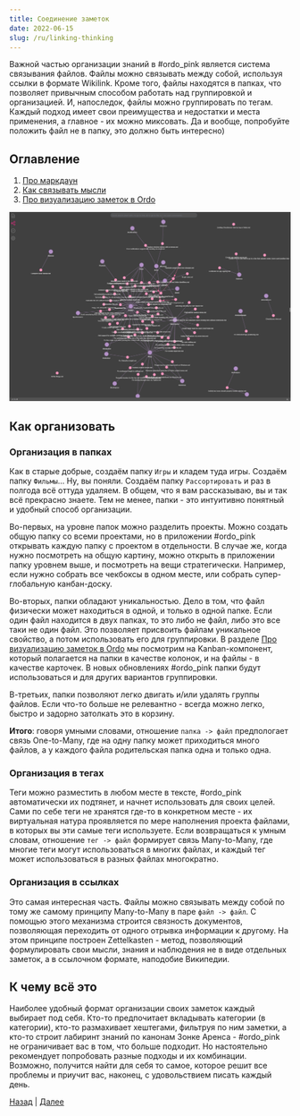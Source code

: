 ```yaml
---
title: Соединение заметок
date: 2022-06-15
slug: /ru/linking-thinking
---
```


Важной частью организации знаний в #ordo_pink является система связывания файлов. Файлы можно связывать между собой,
используя ссылки в формате Wikilink. Кроме того, файлы находятся в папках, что позволяет привычным способом работать над
группировкой и организацией. И, напоследок, файлы можно группировать по тегам. Каждый подход имеет свои преимущества
и недостатки и места применения, а главное - их можно миксовать. Да и вообще, попробуйте положить файл не в папку, это
должно быть интересно)

## Оглавление

1. [Про маркдаун](/ru/markdown-basics)
2. [Как связывать мысли](/ru/linking-thinking)
3. [Про визуализацию заметок в Ordo](/ru/using-ordo-components)

![Linking Thinking](./linking-thinking.png)

## Как организовать

### Организация в папках

Как в старые добрые, создаём папку `Игры` и кладем туда игры. Создаём папку `Фильмы`... Ну, вы поняли. Создаём папку
`Рассортировать` и раз в полгода всё оттуда удаляем. В общем, что я вам рассказываю, вы и так всё прекрасно знаете. Тем не
менее, папки - это интуитивно понятный и удобный способ организации.

Во-первых, на уровне папок можно разделить проекты. Можно создать общую папку со всеми проектами, но в приложении #ordo_pink
открывать каждую папку с проектом в отдельности. В случае же, когда нужно посмотреть на общую картину, можно открыть в приложении
папку уровнем выше, и посмотреть на вещи стратегически. Например, если нужно собрать все чекбоксы в одном месте, или собрать
супер-глобальную канбан-доску.

Во-вторых, папки обладают уникальностью. Дело в том, что файл физически может находиться в одной, и только в одной папке. Если один
файл находится в двух папках, то это либо не файл, либо это все таки не один файл. Это позволяет присвоить файлам уникальное свойство, а потом
использовать его для группировки. В разделе [Про визуализацию заметок в Ordo](/ru/using-ordo-components) мы посмотрим на Kanban-компонент, который полагается на папки
в качестве колонок, и на файлы - в качестве карточек. В новых обновлениях #ordo_pink папки будут использоваться и для других вариантов
группировки.

В-третьих, папки позволяют легко двигать и/или удалять группы файлов. Если что-то больше не релевантно - всегда можно легко, быстро и задорно
затолкать это в корзину.

**Итого**: говоря умными словами, отношение `папка -> файл` предпологает связь One-to-Many, где на одну папку может приходиться много
файлов, а у каждого файла родительская папка одна и только одна.

### Организация в тегах

Теги можно разместить в любом месте в тексте, #ordo_pink автоматически их подтянет, и начнет использовать для своих целей. Сами по себе теги
не хранятся где-то в конкретном месте - их виртуальная натура проявляется по мере наполнения проекта файлами, в которых вы эти самые теги
используете. Если возвращаться к умным словам, отношение `тег -> файл` формирует связь Many-to-Many, где многие теги могут использоваться
в многих файлах, и каждый тег может использоваться в разных файлах многократно.

### Организация в ссылках

Это самая интересная часть. Файлы можно связывать между собой по тому же самому принципу Many-to-Many в паре `файл -> файл`. С помощью
этого механизма строится связность документов, позволяющая переходить от одного отрывка информации к другому. На этом принципе построен
Zettelkasten - метод, позволяющий формулировать свои мысли, знания и наблюдения не в виде отдельных заметок, а в ссылочном формате, наподобие
Википедии.

## К чему всё это

Наиболее удобный формат организации своих заметок каждый выбирает под себя. Кто-то предпочитает вкладывать категории (в категории), кто-то
размахивает хештегами, фильтруя по ним заметки, а кто-то строит лабиринт знаний по канонам Зонке Аренса - #ordo_pink не ограничивает вас в
том, что больше подходит. Но настоятельно рекомендует попробовать разные подходы и их комбинации. Возможно, получится найти для себя
то самое, которое решит все проблемы и приучит вас, наконец, с удовольствием писать каждый день.

[Назад](/ru/markdown-basics) | [Далее](/ru/using-ordo-components)

